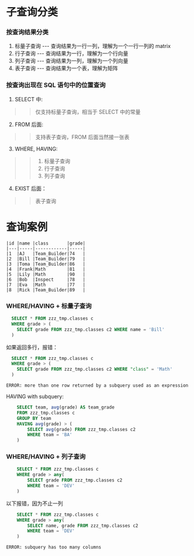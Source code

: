 
# 子查询分类
### 按查询结果分类
1. 标量子查询 --- 查询结果为一行一列，理解为一个一行一列的 matrix
2. 行子查询 --- 查询结果为一行，理解为一个行向量
3. 列子查询 --- 查询结果为一列，理解为一个列向量
4. 表子查询 --- 查询结果为一个表，理解为矩阵
### 按查询出现在 SQL 语句中的位置查询
1. SELECT 中:
>> 仅支持标量子查询，相当于 SELECT 中的常量
2. FROM 后面:
>>  支持表子查询，FROM 后面当然接一张表
3. WHERE, HAVING:
>> 1. 标量子查询
>> 2. 行子查询
>> 3. 列子查询
4. EXIST 后面：
>> 表子查询

# 查询案例
```
|id |name |class       |grade|
|---|-----|------------|-----|
|1  |AJ   |Team_Builder|74   |
|2  |Bill |Team_Builder|79   |
|3  |Toma |Team_Builder|86   |
|4  |Frank|Math        |81   |
|5  |Lily |Math        |90   |
|6  |Bob  |Inspect     |78   |
|7  |Eva  |Math        |77   |
|8  |Rick |Team_Builder|89   |

```
### WHERE/HAVING + 标量子查询
```sql
  SELECT * FROM zzz_tmp.classes c 
  WHERE grade > (
    SELECT grade FROM zzz_tmp.classes c2 WHERE name = 'Bill'
  )
```
如果返回多行，报错：
```sql
  SELECT * FROM zzz_tmp.classes c 
  WHERE grade > (
    SELECT grade FROM zzz_tmp.classes c2 WHERE "class" = 'Math'
  )
```
```
ERROR: more than one row returned by a subquery used as an expression
```
HAVING with subquery:
```sql
	SELECT team, avg(grade) AS team_grade 
	FROM zzz_tmp.classes c 
	GROUP BY team 
	HAVING avg(grade) > (
		SELECT avg(grade) FROM zzz_tmp.classes c2 
		WHERE team = 'BA'
	)
```
### WHERE/HAVING + 列子查询
```sql
	SELECT * FROM zzz_tmp.classes c 
	WHERE grade > any(
		SELECT grade FROM zzz_tmp.classes c2 
		WHERE team = 'DEV'
	)
```
以下报错，因为不止一列
```sql
	SELECT * FROM zzz_tmp.classes c 
	WHERE grade > any(
		SELECT name, grade FROM zzz_tmp.classes c2 
		WHERE team = 'DEV'
	)
```
```
ERROR: subquery has too many columns
```
